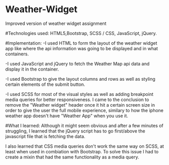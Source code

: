 # Weather-Widget
Improved version of weather widget assignment

#Technologies used:
HTML5,Bootstrap, SCSS / CSS, JavaScript, jQuery.

#Implementation:
-I used HTML to form the layout of the weather widget app like
where the api information was going to be displayed and in what containers.

-I used JavaScript and jQuery to fetch the Weather Map api data and display it in the 
container.

-I used Bootstrap to give the layout columns and rows as well as styling 
certain elements of the submit button.

-I used SCSS for most of the visual styles as well as adding breakpoint media queries for
better responsiveness. I came to the conclusion to remove the "Weather widget" header once it hit a certain screen size in order to give the user the full mobile experience, similary to how the iphone weather app doesn't have "Weather App" when you use it. 

#What I learned:
Although it might seem obvious and after a few minutes of struggling, I learned that the jQuery script has to go first/above the javascript file that is fetching the data.

I also learned that CSS media queries don't work the same way on SCSS, at least when used in combiation with Bootstrap. To solve this issue I had to create a mixin that had the same functionality as a media query.
